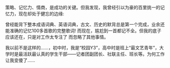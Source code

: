策略、记忆力、情商，是成功的关键。但我发现，我曾经引以为豪的百里挑一的记忆力，现在却处于健忘的边缘:  

曾经能背下整本成语词典、英语词典，古文、历史的默背总是第一个完成，业余还能准确的记忆100多首歌的完整歌词!  而现在，尴尬到一首都记不全。但我的底子应该还在，只是对工作太专注了 而忽略了其他事情。  

我以前不是这样的……，初中时，我是“校园Y3”，高中时是班上“最文艺青年”，大学时是最活跃最认真的学生干部——记者团副团长、社联主任、班长等。为何工作让我变傻了……
